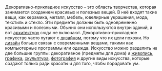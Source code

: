 Декоративно-прикладное искусство – это область творчества, которая занимается созданием красивых и полезных вещей. В неё входят такие вещи, как керамика, металл, мебель, ювелирные украшения, мода, текстиль и стекло. Эти предметы должны быть одновременно красивыми и полезными. Обычно они используются внутри зданий, а вот [архитектуру](Архитектура.md) сюда не включают. Декоративно-прикладное искусство часто путают с [дизайном](Дизайн.md), потому что их цели похожи. Но [дизайн](Дизайн.md) больше связан с современными вещами, такими как компьютерные программы или одежда. Искусство можно разделить на две большие группы: декоративное (предметы для дома) и [живопись](Живопись.md), [графика](Графика.md), [скульптура](Скульптура.md), [фотография](Фотография.md) и другие виды искусства, которые создают только ради красоты и для того, чтобы порадовать ум.